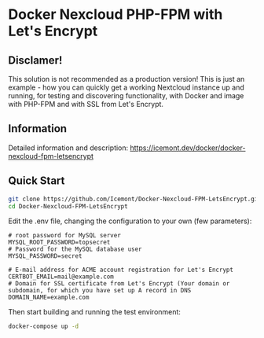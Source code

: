 # Docker Nexcloud PHP-FPM with Let's Encrypt

## Disclamer!
This solution is not recommended as a production version!
This is just an example - how you can quickly get a working Nextcloud instance up and running, for testing and discovering functionality, with Docker and image with PHP-FPM and with SSL from Let's Encrypt.

## Information
Detailed information and description: <a href="https://icemont.dev/docker/docker-nexcloud-fpm-letsencrypt" target="_blank">https://icemont.dev/docker/docker-nexcloud-fpm-letsencrypt </a>

## Quick Start

```bash
git clone https://github.com/Icemont/Docker-Nexcloud-FPM-LetsEncrypt.git
cd Docker-Nexcloud-FPM-LetsEncrypt
```

Edit the .env file, changing the configuration to your own (few parameters):

```dotenv
# root password for MySQL server
MYSQL_ROOT_PASSWORD=topsecret
# Password for the MySQL database user
MYSQL_PASSWORD=secret

# E-mail address for ACME account registration for Let's Encrypt
CERTBOT_EMAIL=mail@example.com
# Domain for SSL certificate from Let's Encrypt (Your domain or subdomain, for which you have set up A record in DNS
DOMAIN_NAME=example.com
```

Then start building and running the test environment:

```bash
docker-compose up -d
```